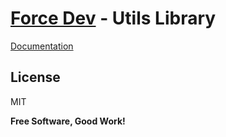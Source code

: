# [Force Dev](http://force-dev.ru) - Utils Library

[Documentation](docs/modules.md)    

License
----

MIT

**Free Software, Good Work!**
